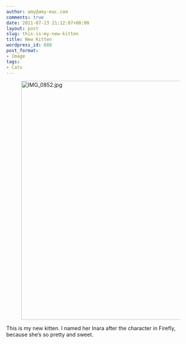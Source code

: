 ```yaml
---
author: amy@amy-mac.com
comments: true
date: 2011-07-23 21:12:07+00:00
layout: post
slug: this-is-my-new-kitten
title: New Kitten
wordpress_id: 688
post_format:
- Image
tags:
- Cats
---
```


<figure class="text-center">
  <a class="th" href="http://www.flickr.com/photos/amy_sloan/5967549269/" title="IMG_0852.jpg by AMsloan, on Flickr"><img src="https://farm7.staticflickr.com/6014/5967549269_740969da3f_z.jpg" width="480" height="640" alt="IMG_0852.jpg"></a>
</figure>

This is my new kitten. I named her Inara after the character in Firefly, because she’s so pretty and sweet.
